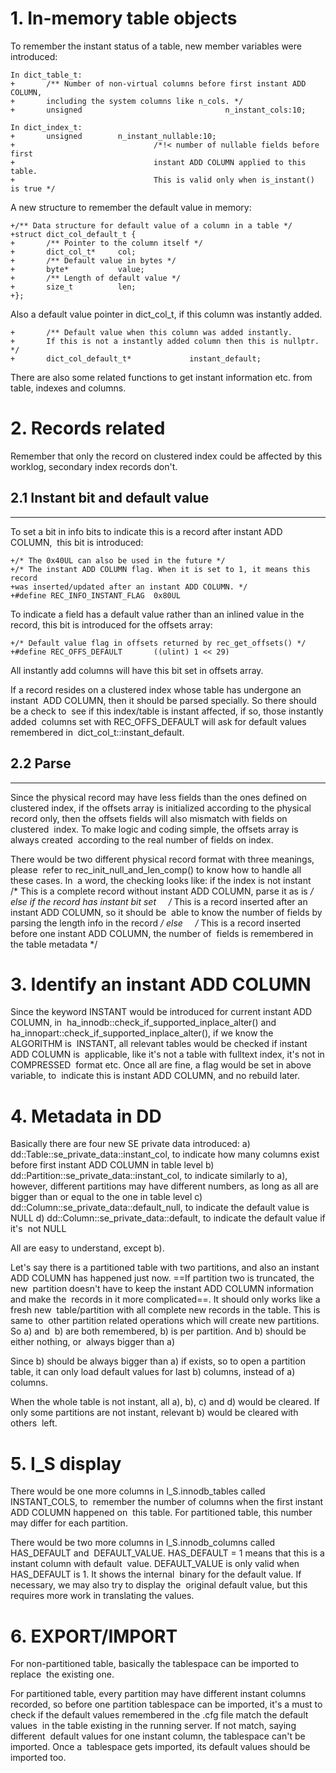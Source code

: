# 1. In-memory table objects
To remember the instant status of a table, new member variables were introduced:
```
In dict_table_t:
+       /** Number of non-virtual columns before first instant ADD COLUMN,
+       including the system columns like n_cols. */
+       unsigned                                n_instant_cols:10;
```

```
In dict_index_t:
+       unsigned        n_instant_nullable:10;
+                               /*!< number of nullable fields before first
+                               instant ADD COLUMN applied to this table.
+                               This is valid only when is_instant() is true */
```

A new structure to remember the default value in memory:
```
+/** Data structure for default value of a column in a table */
+struct dict_col_default_t {
+       /** Pointer to the column itself */
+       dict_col_t*     col;
+       /** Default value in bytes */
+       byte*           value;
+       /** Length of default value */
+       size_t          len;
+};
```

Also a default value pointer in dict_col_t, if this column was instantly added.
```
+       /** Default value when this column was added instantly.
+       If this is not a instantly added column then this is nullptr. */
+       dict_col_default_t*             instant_default;
```

There are also some related functions to get instant information etc. from 
table, indexes and columns.


# 2. Records related
Remember that only the record on clustered index could be affected by this 
worklog, secondary index records don't.

## 2.1 Instant bit and default value
---------------------------------

To set a bit in info bits to indicate this is a record after instant ADD COLUMN, 
this bit is introduced:
```
+/* The 0x40UL can also be used in the future */
+/* The instant ADD COLUMN flag. When it is set to 1, it means this record
+was inserted/updated after an instant ADD COLUMN. */
+#define REC_INFO_INSTANT_FLAG  0x80UL
```

To indicate a field has a default value rather than an inlined value in the 
record, this bit is introduced for the offsets array:
```
+/* Default value flag in offsets returned by rec_get_offsets() */
+#define REC_OFFS_DEFAULT       ((ulint) 1 << 29)
```
All instantly add columns will have this bit set in offsets array.

If a record resides on a clustered index whose table has undergone an instant 
ADD COLUMN, then it should be parsed specially. So there should be a check to 
see if this index/table is instant affected, if so, those instantly added 
columns set with REC_OFFS_DEFAULT will ask for default values remembered in 
dict_col_t::instant_default.

## 2.2 Parse
---------

Since the physical record may have less fields than the ones defined on 
clustered index, if the offsets array is initialized according to the physical 
record only, then the offsets fields will also mismatch with fields on clustered 
index. To make logic and coding simple, the offsets array is always created 
according to the real number of fields on index.

There would be two different physical record format with three meanings, please 
refer to rec_init_null_and_len_comp() to know how to handle all these cases. In 
a word, the checking looks like:
if the index is not instant
    /* This is a complete record without instant ADD COLUMN, parse it as is */
else if the record has instant bit set
    /* This is a record inserted after an instant ADD COLUMN, so it should be 
able to know the number of fields by parsing the length info in the record */
else
    /* This is a record inserted before one instant ADD COLUMN, the number of 
fields is remembered in the table metadata */


# 3. Identify an instant ADD COLUMN
Since the keyword INSTANT would be introduced for current instant ADD COLUMN, in 
ha_innodb::check_if_supported_inplace_alter() and 
ha_innopart::check_if_supported_inplace_alter(), if we know the ALGORITHM is 
INSTANT, all relevant tables would be checked if instant ADD COLUMN is 
applicable, like it's not a table with fulltext index, it's not in COMPRESSED 
format etc. Once all are fine, a flag would be set in above variable, to 
indicate this is instant ADD COLUMN, and no rebuild later.


# 4. Metadata in DD
Basically there are four new SE private data introduced:
a) dd::Table::se_private_data::instant_col, to indicate how many columns exist 
before first instant ADD COLUMN in table level
b) dd::Partition::se_private_data::instant_col, to indicate similarly to a), 
however, different partitions may have different numbers, as long as all are 
bigger than or equal to the one in table level
c) dd::Column::se_private_data::default_null, to indicate the default value is 
NULL
d) dd::Column::se_private_data::default, to indicate the default value if it's 
not NULL

All are easy to understand, except b).

Let's say there is a partitioned table with two partitions, and also an instant 
ADD COLUMN has happened just now. ==If partition two is truncated, the new 
partition doesn't have to keep the instant ADD COLUMN information and make the 
records in it more complicated==. It should only works like a fresh new 
table/partition with all complete new records in the table. This is same to 
other partition related operations which will create new partitions. So a) and 
b) are both remembered, b) is per partition. And b) should be either nothing, or 
always bigger than a)

Since b) should be always bigger than a) if exists, so to open a partition 
table, it can only load default values for last b) columns, instead of a) 
columns.

When the whole table is not instant, all a), b), c) and d) would be cleared. If 
only some partitions are not instant, relevant b) would be cleared with others 
left.


# 5. I_S display
There would be one more columns in I_S.innodb_tables called INSTANT_COLS, to 
remember the number of columns when the first instant ADD COLUMN happened on 
this table. For partitioned table, this number may differ for each partition.

There would be two more columns in I_S.innodb_columns called HAS_DEFAULT and 
DEFAULT_VALUE. HAS_DEFAULT = 1 means that this is a instant column with default 
value. DEFAULT_VALUE is only valid when HAS_DEFAULT is 1. It shows the internal 
binary for the default value. If necessary, we may also try to display the 
original default value, but this requires more work in translating the values.


# 6. EXPORT/IMPORT
For non-partitioned table, basically the tablespace can be imported to replace 
the existing one.

For partitioned table, every partition may have different instant columns 
recorded, so before one partition tablespace can be imported, it's a must to 
check if the default values remembered in the .cfg file match the default values 
in the table existing in the running server. If not match, saying different 
default values for one instant column, the tablespace can't be imported. Once a 
tablespace gets imported, its default values should be imported too.
